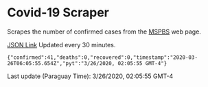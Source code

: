 # Covid-19 Scraper

Scrapes the number of confirmed cases from the [MSPBS](https://www.mspbs.gov.py/covid-19.php) web page.

[JSON Link](https://jmayalag.github.io/covid19-scrape/cases.json)
Updated every 30 minutes.
```
{"confirmed":41,"deaths":0,"recovered":0,"timestamp":"2020-03-26T06:05:55.654Z","pyt":"3/26/2020, 02:05:55 GMT-4"}
```
Last update (Paraguay Time): 3/26/2020, 02:05:55 GMT-4